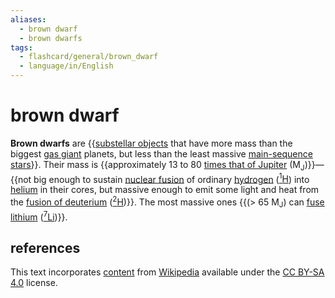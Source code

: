 ```yaml
---
aliases:
  - brown dwarf
  - brown dwarfs
tags:
  - flashcard/general/brown_dwarf
  - language/in/English
---
```


# brown dwarf

__Brown dwarfs__ are {{[substellar objects](substellar%20object.md) that have more mass than the biggest [gas giant](gas%20giant.md) planets, but less than the least massive [main-sequence](main%20sequence.md) [stars](star.md)}}. Their mass is {{approximately 13 to 80 [times that of Jupiter](jupiter%20mass.md) (M<sub>J</sub>)}}—{{not big enough to sustain [nuclear fusion](nuclear%20fusion.md) of ordinary [hydrogen](hydrogen.md) ([<sup>1</sup>H](isotopes%20of%20hydrogen.md#hydrogen-1%20(protium))) into [helium](helium.md) in their cores, but massive enough to emit some light and heat from the [fusion of deuterium](deuterium%20fusion.md) ([<sup>2</sup>H](deuterium.md))}}. The most massive ones {{(> 65 M<sub>J</sub>) can [fuse lithium](lithium%20burning.md) ([<sup>7</sup>Li](isotopes%20of%20lithium.md#lithium-7))}}. <!--SR:!2024-08-18,15,290!2024-08-09,6,250!2024-08-16,13,270!2024-08-10,5,230-->

## references

This text incorporates [content](https://en.wikipedia.org/wiki/brown_dwarf) from [Wikipedia](Wikipedia.md) available under the [CC BY-SA 4.0](https://creativecommons.org/licenses/by-sa/4.0/) license.
